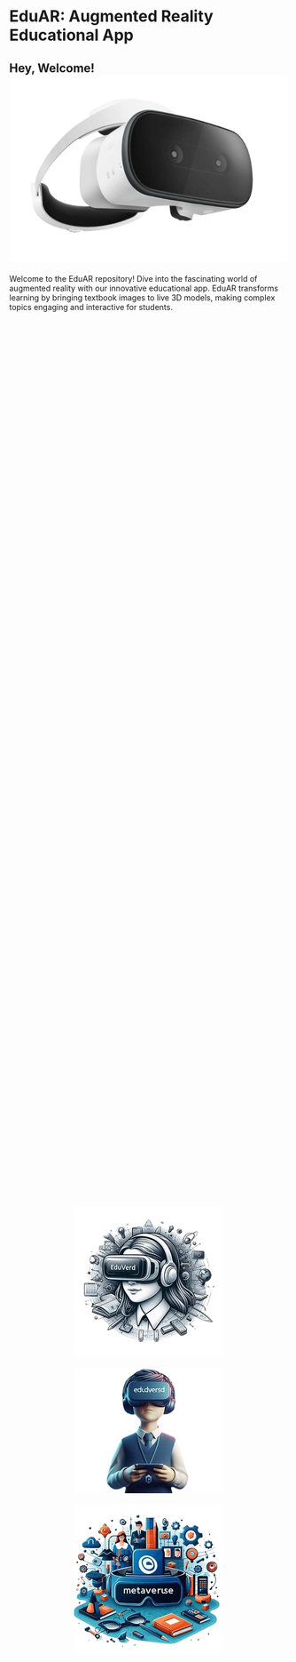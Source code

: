 # EduAR: Augmented Reality Educational App

## Hey, Welcome! ![AR Headset](/img/Apple-AR-Headset-740x493-removebg-preview.png)

Welcome to the EduAR repository! Dive into the fascinating world of augmented reality with our innovative educational app. EduAR transforms learning by bringing textbook images to live 3D models, making complex topics engaging and interactive for students.

<div style="display: flex; flex-direction: column; align-items: center; justify-content: center; height: 100vh;">
  <img src="/img/logo2-removebg-preview.png" alt="EduAR Logo" style="margin: 10px;">
  <img src="/img/logo4-removebg-preview.png" alt="EduAR Logo" style="margin: 10px;">
  <img src="/img/logo3-removebg-preview.png" alt="EduAR Logo" style="margin: 10px;">
</div>

## Project Description

EduAR is designed to revolutionize education through augmented reality. By using marker images, students can explore detailed 3D models related to various subjects, enhancing their understanding and retention. Point your AR device towards a marker image, and watch as a live 3D model augments right before your eyes, making learning both fun and effective.

### Key Features

- **Interactive 3D Models:** Explore subjects with lifelike 3D models.
- **Marker-Based AR:** Trigger models using specific marker images.
- **Immersive Learning:** Enhance comprehension through interactive visualization.

## Project Gallery
Check out some screenshots of EduAR in action!

### Biology
<div style="display: flex; align-items: center; justify-content: space-around; height: 100vh;">
  <img src="/img/brain-removebg-preview.png" alt="EduAR Logo">
  <img src="/img/Muscles-removebg-preview.png" alt="EduAR Logo">
  <img src="/img/heart-removebg-preview.png" alt="EduAR Logo">
</div>

### Tourism
<div style="display: flex; flex-direction: column; align-items: center; justify-content: center; height: 100vh;">
  <img src="/img/tajmahal-removebg-preview.png" alt="EduAR Logo" style="padding: 20px; width: 200px; height: 200px;">
  <img src="/img/Christ_the_Redeemer__Brazil-removebg-preview.png" alt="EduAR Logo" style="padding: 20px; width: 200px; height: 200px;">
  <img src="/img/The_Colosseum__Rome__Italy-removebg-preview.png" alt="EduAR Logo" style="padding: 20px; width: 200px; height: 200px;">
</div>


### Prototype Showcase: Solar System

As a prototype, we implemented a fully interactive model of the solar system. This allows students to explore planets, moons, and other celestial bodies in 3D space, providing a comprehensive understanding of our solar system.

![Solar System Prototype](https://via.placeholder.com/300x200)

### Live Demonstration

Watch the video below to see EduAR in action:

[![EduAR Demo](https://via.placeholder.com/300x200)](https://www.youtube.com/watch?v=dummyvideolink)

## Getting Started

To get started with EduAR, follow these steps:

1. **Download the App:**
   - [Download the APK](https://github.com/your-repo-link)
   
2. **Install the App:**
   - Transfer the APK to your Android device.
   - Enable installation from unknown sources in your device settings.
   - Locate the APK file using a file manager and install it.

3. **Using the App:**
   - Open EduAR and grant necessary permissions.
   - Point your device's camera at the marker images to trigger the AR models.
   - Explore and interact with the 3D models to learn more about each topic.

## Contact and Support

For any questions, suggestions, or support, feel free to contact us at [support@eduar.com](mailto:support@eduar.com).

We hope EduAR enhances your learning experience and makes studying more enjoyable!
